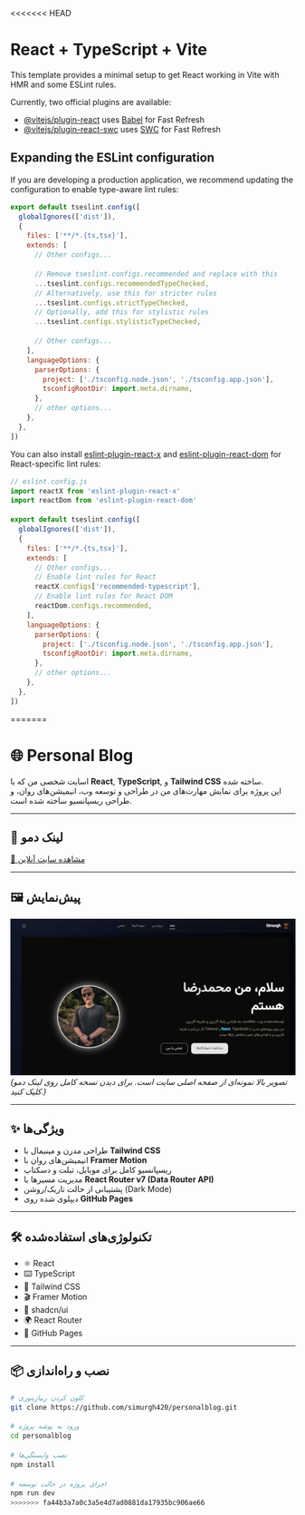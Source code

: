 <<<<<<< HEAD
# React + TypeScript + Vite

This template provides a minimal setup to get React working in Vite with HMR and some ESLint rules.

Currently, two official plugins are available:

- [@vitejs/plugin-react](https://github.com/vitejs/vite-plugin-react/blob/main/packages/plugin-react) uses [Babel](https://babeljs.io/) for Fast Refresh
- [@vitejs/plugin-react-swc](https://github.com/vitejs/vite-plugin-react/blob/main/packages/plugin-react-swc) uses [SWC](https://swc.rs/) for Fast Refresh

## Expanding the ESLint configuration

If you are developing a production application, we recommend updating the configuration to enable type-aware lint rules:

```js
export default tseslint.config([
  globalIgnores(['dist']),
  {
    files: ['**/*.{ts,tsx}'],
    extends: [
      // Other configs...

      // Remove tseslint.configs.recommended and replace with this
      ...tseslint.configs.recommendedTypeChecked,
      // Alternatively, use this for stricter rules
      ...tseslint.configs.strictTypeChecked,
      // Optionally, add this for stylistic rules
      ...tseslint.configs.stylisticTypeChecked,

      // Other configs...
    ],
    languageOptions: {
      parserOptions: {
        project: ['./tsconfig.node.json', './tsconfig.app.json'],
        tsconfigRootDir: import.meta.dirname,
      },
      // other options...
    },
  },
])
```

You can also install [eslint-plugin-react-x](https://github.com/Rel1cx/eslint-react/tree/main/packages/plugins/eslint-plugin-react-x) and [eslint-plugin-react-dom](https://github.com/Rel1cx/eslint-react/tree/main/packages/plugins/eslint-plugin-react-dom) for React-specific lint rules:

```js
// eslint.config.js
import reactX from 'eslint-plugin-react-x'
import reactDom from 'eslint-plugin-react-dom'

export default tseslint.config([
  globalIgnores(['dist']),
  {
    files: ['**/*.{ts,tsx}'],
    extends: [
      // Other configs...
      // Enable lint rules for React
      reactX.configs['recommended-typescript'],
      // Enable lint rules for React DOM
      reactDom.configs.recommended,
    ],
    languageOptions: {
      parserOptions: {
        project: ['./tsconfig.node.json', './tsconfig.app.json'],
        tsconfigRootDir: import.meta.dirname,
      },
      // other options...
    },
  },
])
```
=======
# 🌐 Personal Blog

اسایت شخصی من که با **React**, **TypeScript**, و **Tailwind CSS** ساخته شده.  
این پروژه برای نمایش مهارت‌های من در طراحی و توسعه وب، انیمیشن‌های روان، و طراحی ریسپانسیو ساخته شده است.  

---

## 🚀 لینک دمو
[📎 مشاهده سایت آنلاین](https://simurgh420.github.io/personalblog/)

---

## 🖼 پیش‌نمایش
![Preview](./public/preview.png)  
*(تصویر بالا نمونه‌ای از صفحه اصلی سایت است. برای دیدن نسخه کامل روی لینک دمو کلیک کنید.)*

---

## ✨ ویژگی‌ها
- طراحی مدرن و مینیمال با **Tailwind CSS**
- انیمیشن‌های روان با **Framer Motion**
- ریسپانسیو کامل برای موبایل، تبلت و دسکتاپ
- مدیریت مسیرها با **React Router v7 (Data Router API)**
- پشتیبانی از حالت تاریک/روشن (Dark Mode)
- دیپلوی شده روی **GitHub Pages**

---

## 🛠 تکنولوژی‌های استفاده‌شده
- ⚛️ React 
- ⌨️ TypeScript
- 🎨 Tailwind CSS
- 🎬 Framer Motion
- 🧩 shadcn/ui
- 🌍 React Router 
- 🚀 GitHub Pages

---

## 📦 نصب و راه‌اندازی

```bash
# کلون کردن ریپازیتوری
git clone https://github.com/simurgh420/personalblog.git

# ورود به پوشه پروژه
cd personalblog

# نصب وابستگی‌ها
npm install

# اجرای پروژه در حالت توسعه
npm run dev
>>>>>>> fa44b3a7a0c3a5e4d7ad0881da17935bc906ae66
